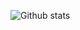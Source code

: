 ![Github stats](https://github-readme-stats.vercel.app/api?username=Lemuriets&show_icons=true&theme=dracula)
